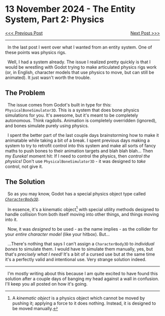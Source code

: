 # 13 November 2024 - The Entity System, Part 2: Physics
<span style="float:left">[&lt;&lt;&lt; Previous Post](../11/07.md)</span>
<span style="float:right">[Next Post &gt;&gt;&gt;](../11/16.md)</span>
<br/>
***

&nbsp;&nbsp;In the last post I went over what I wanted from an entity system. One of these points was physics rigs.

&nbsp;&nbsp;Well, I had a system already. The issue I realized pretty quickly is that I would be wrestling with Godot trying to make articulated physics rigs work (or, in English, character models that use physics to move, but can still be animated). It just wasn't worth the trouble.

## The Problem

&nbsp;&nbsp;The issue comes from Godot's built in type for this: `PhysicalBoneSimulator3D`. This is a system that does bone physics simulations for you. It's awesome, but it's meant to be completely autonomous. Think ragdolls. Animation is completely overridden (ignored), and bones simulate purely using physics.

&nbsp;&nbsp;I spent the better part of the last couple days brainstorming how to make it animatable while taking a bit of a break. I spent previous days making a system to try to retrofit control into this system and make all sorts of fancy maths to push bones to their animation targets and blah blah blah... Then my *Eureka!* moment hit: If I need to control the physics, then *control the physics!* Don't use `PhysicalBoneSimulator3D` - it was designed to *take* control, not give it.

## The Solution

&nbsp;&nbsp;So as you may know, Godot has a special physics object type called *[`CharacterBody3D`](https://docs.godotengine.org/en/stable/classes/class_characterbody3d.html#class-characterbody3d)*. 

&nbsp;&nbsp;In essence, it's a kinematic object[^disp:&#x5B;&#x3F;&#x5D;] with special utility methods designed to handle collision from both itself moving into other things, and things moving into it.

&nbsp;&nbsp;Now, it was *designed* to be used - as the name implies - as the collider for your *entire character model* (like your hitbox). But...

&nbsp;&nbsp;...There's nothing that says I can't assign a `CharacterBody3D` to *individual bones* to simulate them. I would have to simulate them manually, yes, but that's *precisely what I need!* It's a bit of a cursed use but at the same time it's a perfectly valid and intentional use. Very strange solution indeed.

***

&nbsp;&nbsp;I'm mostly writing about this because I am quite excited to have found this solution after a couple days of banging my head against a wall in confusion. I'll keep you all posted on how it's going.

[^disp:&#x5B;&#x3F;&#x5D;]: A *kinematic object* is a physics object which cannot be moved by pushing it; applying a force to it does nothing. Instead, it is designed to be moved manually.